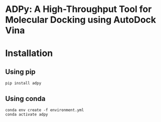 # ADPy: A High-Throughput Tool for Molecular Docking using AutoDock Vina

# Installation

## Using pip

```
pip install adpy
```

## Using conda

```
conda env create -f environment.yml
conda activate adpy
```
